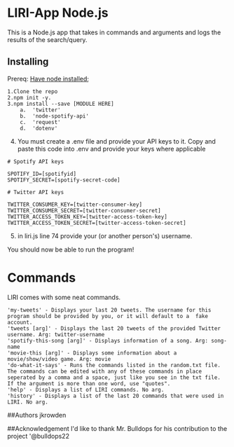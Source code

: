 # LIRI-App Node.js
This is a Node.js app that takes in commands and arguments and logs the results of the search/query.

## Installing
Prereq: [Have node installed](https://nodejs.org/en/);
```
1.Clone the repo
2.npm init -y. 
3.npm install --save [MODULE HERE]
    a.  'twitter'
    b.  'node-spotify-api'
    c.  'request'
    d.  'dotenv'
```
4. You must create a .env file and provide your API keys to it. Copy and paste this code into .env and provide your keys where applicable
```
# Spotify API keys

SPOTIFY_ID=[spotifyid]
SPOTIFY_SECRET=[spotify-secret-code]

# Twitter API keys

TWITTER_CONSUMER_KEY=[twitter-consumer-key]
TWITTER_CONSUMER_SECRET=[twitter-consumer-secret]
TWITTER_ACCESS_TOKEN_KEY=[twitter-access-token-key]
TWITTER_ACCESS_TOKEN_SECRET=[twitter-access-token-secret]
```
5. in liri.js line 74 provide your (or another person's) username.

You should now be able to run the program!

# Commands
LIRI comes with some neat commands.
```
'my-tweets' - Displays your last 20 tweets. The username for this program should be provided by you, or it will default to a  fake account.
'tweets [arg]' - Displays the last 20 tweets of the provided Twitter username. Arg: twitter-username
'spotify-this-song [arg]' - Displays information of a song. Arg: song-name
'movie-this [arg]' - Displays some information about a movie/show/video game. Arg: movie
'do-what-it-says' - Runs the commands listed in the random.txt file. The commands can be edited with any of these commands in place seperated by a comma and a space, just like you see in the txt file. If the argument is more than one word, use "quotes".
'help' - Displays a list of LIRI commands. No arg.
'history' - Displays a list of the last 20 commands that were used in LIRI. No arg.
```

##Authors
jkrowden

##Acknowledgement
I'd like to thank Mr. Bulldops for his contribution to the project
'@bulldops22